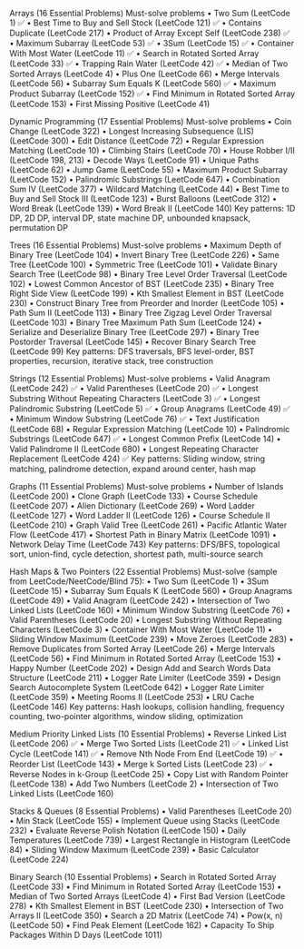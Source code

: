 Arrays (16 Essential Problems)
Must-solve problems
	•	Two Sum (LeetCode 1) ✅
	•	Best Time to Buy and Sell Stock (LeetCode 121) ✅
	•	Contains Duplicate (LeetCode 217)
	•	Product of Array Except Self (LeetCode 238) ✅
	•	Maximum Subarray (LeetCode 53) ✅
	•	3Sum (LeetCode 15) ✅
	•	Container With Most Water (LeetCode 11) ✅
	•	Search in Rotated Sorted Array (LeetCode 33) ✅
	•	Trapping Rain Water (LeetCode 42) ✅
	•	Median of Two Sorted Arrays (LeetCode 4)
	•	Plus One (LeetCode 66)
	•	Merge Intervals (LeetCode 56)
	•	Subarray Sum Equals K (LeetCode 560) ✅
	•	Maximum Product Subarray (LeetCode 152) ✅
	•	Find Minimum in Rotated Sorted Array (LeetCode 153)
	•	First Missing Positive (LeetCode 41)

	
Dynamic Programming (17 Essential Problems)
Must-solve problems
	•	Coin Change (LeetCode 322)
	•	Longest Increasing Subsequence (LIS) (LeetCode 300)
	•	Edit Distance (LeetCode 72)
	•	Regular Expression Matching (LeetCode 10)
	•	Climbing Stairs (LeetCode 70)
	•	House Robber I/II (LeetCode 198, 213)
	•	Decode Ways (LeetCode 91)
	•	Unique Paths (LeetCode 62)
	•	Jump Game (LeetCode 55)
	•	Maximum Product Subarray (LeetCode 152)
	•	Palindromic Substrings (LeetCode 647)
	•	Combination Sum IV (LeetCode 377)
	•	Wildcard Matching (LeetCode 44)
	•	Best Time to Buy and Sell Stock III (LeetCode 123)
	•	Burst Balloons (LeetCode 312)
	•	Word Break (LeetCode 139)
	•	Word Break II (LeetCode 140)
Key patterns: 1D DP, 2D DP, interval DP, state machine DP, unbounded knapsack, permutation DP



Trees (16 Essential Problems)
Must-solve problems
	•	Maximum Depth of Binary Tree (LeetCode 104)
	•	Invert Binary Tree (LeetCode 226)
	•	Same Tree (LeetCode 100)
	•	Symmetric Tree (LeetCode 101)
	•	Validate Binary Search Tree (LeetCode 98)
	•	Binary Tree Level Order Traversal (LeetCode 102)
	•	Lowest Common Ancestor of BST (LeetCode 235)
	•	Binary Tree Right Side View (LeetCode 199)
	•	Kth Smallest Element in BST (LeetCode 230)
	•	Construct Binary Tree from Preorder and Inorder (LeetCode 105)
	•	Path Sum II (LeetCode 113)
	•	Binary Tree Zigzag Level Order Traversal (LeetCode 103)
	•	Binary Tree Maximum Path Sum (LeetCode 124)
	•	Serialize and Deserialize Binary Tree (LeetCode 297)
	•	Binary Tree Postorder Traversal (LeetCode 145)
	•	Recover Binary Search Tree (LeetCode 99)
Key patterns: DFS traversals, BFS level-order, BST properties, recursion, iterative stack, tree construction



Strings (12 Essential Problems)
Must-solve problems
	•	Valid Anagram (LeetCode 242) ✅
	•	Valid Parentheses (LeetCode 20) ✅
	•	Longest Substring Without Repeating Characters (LeetCode 3) ✅
	•	Longest Palindromic Substring (LeetCode 5) ✅
	•	Group Anagrams (LeetCode 49) ✅
	•	Minimum Window Substring (LeetCode 76) ✅
	•	Text Justification (LeetCode 68)
	•	Regular Expression Matching (LeetCode 10)
	•	Palindromic Substrings (LeetCode 647) ✅
	•	Longest Common Prefix (LeetCode 14)
	•	Valid Palindrome II (LeetCode 680)
	•	Longest Repeating Character Replacement (LeetCode 424) ✅
Key patterns: Sliding window, string matching, palindrome detection, expand around center, hash map



Graphs (11 Essential Problems)
Must-solve problems
	•	Number of Islands (LeetCode 200)
	•	Clone Graph (LeetCode 133)
	•	Course Schedule (LeetCode 207)
	•	Alien Dictionary (LeetCode 269)
	•	Word Ladder (LeetCode 127)
	•	Word Ladder II (LeetCode 126)
	•	Course Schedule II (LeetCode 210)
	•	Graph Valid Tree (LeetCode 261)
	•	Pacific Atlantic Water Flow (LeetCode 417)
	•	Shortest Path in Binary Matrix (LeetCode 1091)
	•	Network Delay Time (LeetCode 743)
Key patterns: DFS/BFS, topological sort, union-find, cycle detection, shortest path, multi-source search



Hash Maps & Two Pointers (22 Essential Problems)
Must-solve (sample from LeetCode/NeetCode/Blind 75):
	•	Two Sum (LeetCode 1)
	•	3Sum (LeetCode 15)
	•	Subarray Sum Equals K (LeetCode 560)
	•	Group Anagrams (LeetCode 49)
	•	Valid Anagram (LeetCode 242)
	•	Intersection of Two Linked Lists (LeetCode 160)
	•	Minimum Window Substring (LeetCode 76)
	•	Valid Parentheses (LeetCode 20)
	•	Longest Substring Without Repeating Characters (LeetCode 3)
	•	Container With Most Water (LeetCode 11)
	•	Sliding Window Maximum (LeetCode 239)
	•	Move Zeroes (LeetCode 283)
	•	Remove Duplicates from Sorted Array (LeetCode 26)
	•	Merge Intervals (LeetCode 56)
	•	Find Minimum in Rotated Sorted Array (LeetCode 153)
	•	Happy Number (LeetCode 202)
	•	Design Add and Search Words Data Structure (LeetCode 211)
	•	Logger Rate Limiter (LeetCode 359)
	•	Design Search Autocomplete System (LeetCode 642)
	•	Logger Rate Limiter (LeetCode 359)
	•	Meeting Rooms II (LeetCode 253)
	•	LRU Cache (LeetCode 146)
Key patterns: Hash lookups, collision handling, frequency counting, two-pointer algorithms, window sliding, optimization



Medium Priority
Linked Lists (10 Essential Problems)
	•	Reverse Linked List (LeetCode 206) ✅
	•	Merge Two Sorted Lists (LeetCode 21) ✅
	•	Linked List Cycle (LeetCode 141) ✅
	•	Remove Nth Node From End (LeetCode 19) ✅
	•	Reorder List (LeetCode 143) 
	•	Merge k Sorted Lists (LeetCode 23) ✅
	•	Reverse Nodes in k-Group (LeetCode 25)
	•	Copy List with Random Pointer (LeetCode 138)
	•	Add Two Numbers (LeetCode 2)
	•	Intersection of Two Linked Lists (LeetCode 160)


	
Stacks & Queues (8 Essential Problems)
	•	Valid Parentheses (LeetCode 20)
	•	Min Stack (LeetCode 155)
	•	Implement Queue using Stacks (LeetCode 232)
	•	Evaluate Reverse Polish Notation (LeetCode 150)
	•	Daily Temperatures (LeetCode 739)
	•	Largest Rectangle in Histogram (LeetCode 84)
	•	Sliding Window Maximum (LeetCode 239)
	•	Basic Calculator (LeetCode 224)


	
Binary Search (10 Essential Problems)
	•	Search in Rotated Sorted Array (LeetCode 33)
	•	Find Minimum in Rotated Sorted Array (LeetCode 153)
	•	Median of Two Sorted Arrays (LeetCode 4)
	•	First Bad Version (LeetCode 278)
	•	Kth Smallest Element in BST (LeetCode 230)
	•	Intersection of Two Arrays II (LeetCode 350)
	•	Search a 2D Matrix (LeetCode 74)
	•	Pow(x, n) (LeetCode 50)
	•	Find Peak Element (LeetCode 162)
	•	Capacity To Ship Packages Within D Days (LeetCode 1011)
